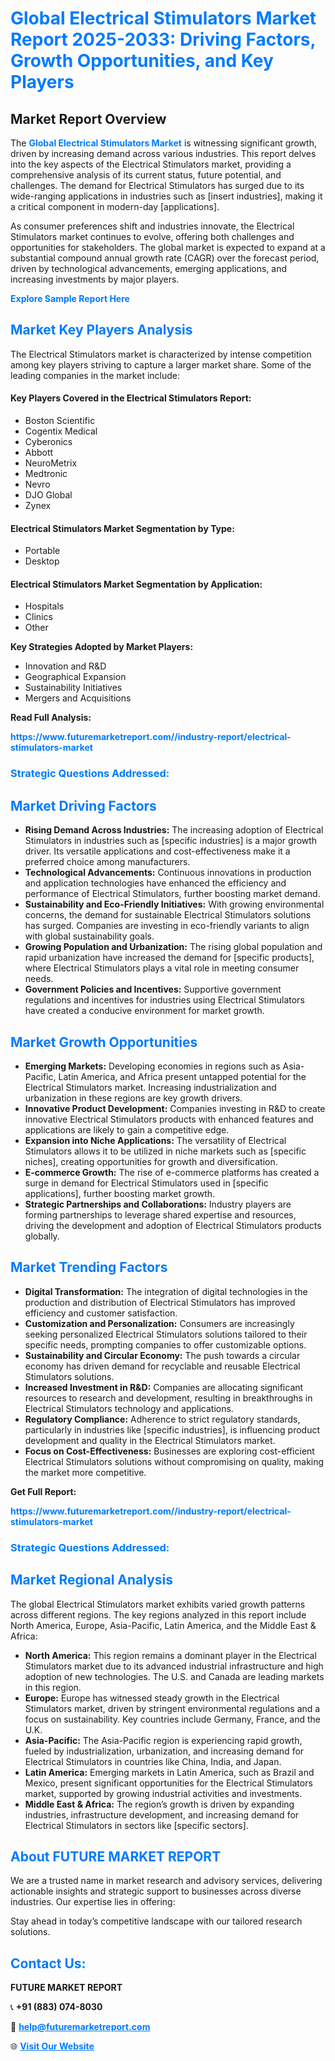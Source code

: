 <h1 style="color: #007BFF;">Global Electrical Stimulators Market Report 2025-2033: Driving Factors, Growth Opportunities, and Key Players</h1>

<section id="overview">
<h2>Market Report Overview</h2>
<p>The <a href="https://www.futuremarketreport.com//industry-report/electrical-stimulators-market" style="color: #007BFF; text-decoration: none;"><strong>Global Electrical Stimulators Market</strong></a> is witnessing significant growth, driven by increasing demand across various industries. This report delves into the key aspects of the Electrical Stimulators market, providing a comprehensive analysis of its current status, future potential, and challenges. The demand for Electrical Stimulators has surged due to its wide-ranging applications in industries such as [insert industries], making it a critical component in modern-day [applications].</p>
<p>As consumer preferences shift and industries innovate, the Electrical Stimulators market continues to evolve, offering both challenges and opportunities for stakeholders. The global market is expected to expand at a substantial compound annual growth rate (CAGR) over the forecast period, driven by technological advancements, emerging applications, and increasing investments by major players.</p>
</section>

<section id="overview">
<p><a href="https://www.futuremarketreport.com//request-sample/reportId=64582" style="color: #007BFF; text-decoration: none;"><strong>Explore Sample Report Here</strong></a></p>
</section>

<section id="key-players">
<h2 style="color: #007BFF;">Market Key Players Analysis</h2>
<p>The Electrical Stimulators market is characterized by intense competition among key players striving to capture a larger market share. Some of the leading companies in the market include:</p>
<h4>Key Players Covered in the Electrical Stimulators Report:</h4>
<ul><li>Boston Scientific</li><li>Cogentix Medical</li><li>Cyberonics</li><li>Abbott</li><li>NeuroMetrix</li><li>Medtronic</li><li>Nevro</li><li>DJO Global</li><li>Zynex</li></ul>
<h4>Electrical Stimulators Market Segmentation by Type:</h4>
<ul><li>Portable</li><li>Desktop</li></ul>

<h4>Electrical Stimulators Market Segmentation by Application:</h4>
<ul><li>Hospitals</li><li>Clinics</li><li>Other</li></ul>
<p><strong>Key Strategies Adopted by Market Players:</strong></p>
<ul>
<li>Innovation and R&D</li>
<li>Geographical Expansion</li>
<li>Sustainability Initiatives</li>
<li>Mergers and Acquisitions</li>
</ul>
</section>

<section>
<p><strong>Read Full Analysis: </strong></p><a href="https://www.futuremarketreport.com//industry-report/electrical-stimulators-market" style="color: #007BFF; text-decoration: none;"><strong>https://www.futuremarketreport.com//industry-report/electrical-stimulators-market</strong></a>
<h3 style="color: #007BFF;">Strategic Questions Addressed:</h3>
</section>

<section id="driving-factors">
<h2 style="color: #007BFF;">Market Driving Factors</h2>
<ul>
<li><strong>Rising Demand Across Industries:</strong> The increasing adoption of Electrical Stimulators in industries such as [specific industries] is a major growth driver. Its versatile applications and cost-effectiveness make it a preferred choice among manufacturers.</li>
<li><strong>Technological Advancements:</strong> Continuous innovations in production and application technologies have enhanced the efficiency and performance of Electrical Stimulators, further boosting market demand.</li>
<li><strong>Sustainability and Eco-Friendly Initiatives:</strong> With growing environmental concerns, the demand for sustainable Electrical Stimulators solutions has surged. Companies are investing in eco-friendly variants to align with global sustainability goals.</li>
<li><strong>Growing Population and Urbanization:</strong> The rising global population and rapid urbanization have increased the demand for [specific products], where Electrical Stimulators plays a vital role in meeting consumer needs.</li>
<li><strong>Government Policies and Incentives:</strong> Supportive government regulations and incentives for industries using Electrical Stimulators have created a conducive environment for market growth.</li>
</ul>
</section>

<section id="growth-opportunities">
<h2 style="color: #007BFF;">Market Growth Opportunities</h2>
<ul>
<li><strong>Emerging Markets:</strong> Developing economies in regions such as Asia-Pacific, Latin America, and Africa present untapped potential for the Electrical Stimulators market. Increasing industrialization and urbanization in these regions are key growth drivers.</li>
<li><strong>Innovative Product Development:</strong> Companies investing in R&D to create innovative Electrical Stimulators products with enhanced features and applications are likely to gain a competitive edge.</li>
<li><strong>Expansion into Niche Applications:</strong> The versatility of Electrical Stimulators allows it to be utilized in niche markets such as [specific niches], creating opportunities for growth and diversification.</li>
<li><strong>E-commerce Growth:</strong> The rise of e-commerce platforms has created a surge in demand for Electrical Stimulators used in [specific applications], further boosting market growth.</li>
<li><strong>Strategic Partnerships and Collaborations:</strong> Industry players are forming partnerships to leverage shared expertise and resources, driving the development and adoption of Electrical Stimulators products globally.</li>
</ul>
</section>

<section id="trending-factors">
<h2 style="color: #007BFF;">Market Trending Factors</h2>
<ul>
<li><strong>Digital Transformation:</strong> The integration of digital technologies in the production and distribution of Electrical Stimulators has improved efficiency and customer satisfaction.</li>
<li><strong>Customization and Personalization:</strong> Consumers are increasingly seeking personalized Electrical Stimulators solutions tailored to their specific needs, prompting companies to offer customizable options.</li>
<li><strong>Sustainability and Circular Economy:</strong> The push towards a circular economy has driven demand for recyclable and reusable Electrical Stimulators solutions.</li>
<li><strong>Increased Investment in R&D:</strong> Companies are allocating significant resources to research and development, resulting in breakthroughs in Electrical Stimulators technology and applications.</li>
<li><strong>Regulatory Compliance:</strong> Adherence to strict regulatory standards, particularly in industries like [specific industries], is influencing product development and quality in the Electrical Stimulators market.</li>
<li><strong>Focus on Cost-Effectiveness:</strong> Businesses are exploring cost-efficient Electrical Stimulators solutions without compromising on quality, making the market more competitive.</li>
</ul>
</section>

<section>
<p><strong>Get Full Report: </strong></p><a href="https://www.futuremarketreport.com//industry-report/electrical-stimulators-market" style="color: #007BFF; text-decoration: none;"><strong>https://www.futuremarketreport.com//industry-report/electrical-stimulators-market</strong></a>
<h3 style="color: #007BFF;">Strategic Questions Addressed:</h3>
</section>


<section id="regional-analysis">
<h2 style="color: #007BFF;">Market Regional Analysis</h2>
<p>The global Electrical Stimulators market exhibits varied growth patterns across different regions. The key regions analyzed in this report include North America, Europe, Asia-Pacific, Latin America, and the Middle East & Africa:</p>
<ul>
<li><strong>North America:</strong> This region remains a dominant player in the Electrical Stimulators market due to its advanced industrial infrastructure and high adoption of new technologies. The U.S. and Canada are leading markets in this region.</li>
<li><strong>Europe:</strong> Europe has witnessed steady growth in the Electrical Stimulators market, driven by stringent environmental regulations and a focus on sustainability. Key countries include Germany, France, and the U.K.</li>
<li><strong>Asia-Pacific:</strong> The Asia-Pacific region is experiencing rapid growth, fueled by industrialization, urbanization, and increasing demand for Electrical Stimulators in countries like China, India, and Japan.</li>
<li><strong>Latin America:</strong> Emerging markets in Latin America, such as Brazil and Mexico, present significant opportunities for the Electrical Stimulators market, supported by growing industrial activities and investments.</li>
<li><strong>Middle East & Africa:</strong> The region’s growth is driven by expanding industries, infrastructure development, and increasing demand for Electrical Stimulators in sectors like [specific sectors].</li>
</ul>
</section>

<footer>
<h2 style="color: #007BFF;">About FUTURE MARKET REPORT</h2>
<p>We are a trusted name in market research and advisory services, delivering actionable insights and strategic support to businesses across diverse industries. Our expertise lies in offering:</p>

<p>Stay ahead in today’s competitive landscape with our tailored research solutions.</p>

<h2 style="color: #007BFF;">Contact Us:</h2>
<p><strong>FUTURE MARKET REPORT</strong></p>
<p>📞 <strong>+91 (883) 074-8030</strong></p>
<p>📧 <strong><a href="mailto:help@futuremarketreport.com" style="color: #007BFF;">help@futuremarketreport.com</a></strong></p>
<p>🌐 <strong><a href="https://www.futuremarketreport.com/" style="color: #007BFF;">Visit Our Website</a></strong></p>
</footer>